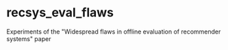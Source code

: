 # recsys_eval_flaws
Experiments of the "Widespread flaws in offline evaluation of recommender systems" paper
